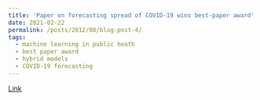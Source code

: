 ```yaml
---
title: 'Paper on forecasting spread of COVID-19 wins best-paper award'
date: 2021-02-22
permalink: /posts/2012/08/blog-post-4/
tags:
  - machine learning in public heath
  - best paper award
  - hybrid models
  - COVID-19 forecasting
---
```


[Link](https://www.amazon.science/blog/paper-on-forecasting-spread-of-covid-19-wins-best-paper-award)
